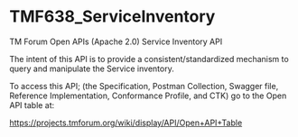 # TMF638_ServiceInventory
TM Forum Open APIs (Apache 2.0) Service Inventory API

The intent of this API is to provide a consistent/standardized mechanism to query and manipulate the Service inventory.

To access this API; (the Specification, Postman Collection, Swagger file, Reference Implementation, Conformance Profile, and CTK) go to the Open API table at:

https://projects.tmforum.org/wiki/display/API/Open+API+Table
